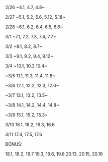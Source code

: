 2/26 ~4.1, 4.7, 4.8~

2/27 ~5.1, 5.2, 5.6, 5.12, 5.18~

2/28 ~6.1, 6.2, 6.4, 6.5, 6.6~

3/1 ~7.1, 7.2, 7.3, 7.4, 7.7~

3/2 ~8.1, 8.2, 8.7~

3/3 ~9.1, 9.2, 9.4, 9.12~

3/4 ~10.1, 10.3 10.4~

~3/5 11.1, 11.3, 11.4, 11.8~

~3/6 12.1, 12.2, 12.3, 12.6~

~3/7 13.1, 13.2, 13.5~

~3/8 14.1, 14.2, 14.4, 14.8~

~3/9 15.1, 15.2, 15.3~

3/10 16.1, 16.2, 16.3, 16.6

3/11 17.4, 17.5, 17.6

BONUS:

18.1, 18.2, 18.7
19.3, 19.6, 19.8
20.13, 20.15, 20.16